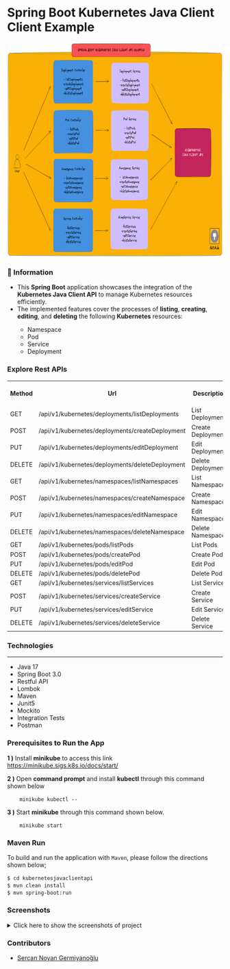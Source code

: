 # Spring Boot Kubernetes Java Client Client Example

<p align="center">
    <img src="screenshots/springboot-kubernetes-java-client-api-main-image.png" alt="Main Information" width="600" height="500">
</p>

### 📖 Information

<ul style="list-style-type:disc">
  <li>This <b>Spring Boot</b> application showcases the integration of the <b>Kubernetes Java Client API</b> to manage Kubernetes resources efficiently.</li> 
  <li>The implemented features cover the processes of <b>listing</b>, <b>creating</b>, <b>editing</b>, and <b>deleting</b> the following <b>Kubernetes</b> resources:</li>
  <ul>
    <li>Namespace</li>
    <li>Pod</li>
    <li>Service</li>
    <li>Deployment</li>
  </ul>
</ul>

### Explore Rest APIs

<table style="width:100%">
  <tr>
      <th>Method</th>
      <th>Url</th>
      <th>Description</th>
      <th>Request Body</th>
      <th>Header</th>
      <th>Valid Path Variable</th>
      <th>No Path Variable</th>
  </tr>
  <tr>
      <td>GET</td>
      <td>/api/v1/kubernetes/deployments/listDeployments</td>
      <td>List Deployments</td>
      <td></td>
      <td></td>
      <td></td>
      <td></td>
  <tr>
  <tr>
      <td>POST</td>
      <td>/api/v1/kubernetes/deployments/createDeployment</td>
      <td>Create Deployment</td>
      <td>CreateDeploymentRequest</td>
      <td></td>
      <td></td>
      <td></td>
  <tr>
  <tr>
      <td>PUT</td>
      <td>/api/v1/kubernetes/deployments/editDeployment</td>
      <td>Edit Deployment</td>
      <td>EditDeploymentRequest</td>
      <td></td>
      <td></td>
      <td></td>
  <tr>
  <tr>
      <td>DELETE</td>
      <td>/api/v1/kubernetes/deployments/deleteDeployment</td>
      <td>Delete Deployment</td>
      <td>DeleteDeploymentRequest</td>
      <td></td>
      <td></td>
      <td></td>
  <tr>
  <tr>
      <td>GET</td>
      <td>/api/v1/kubernetes/namespaces/listNamespaces</td>
      <td>List Namespaces</td>
      <td></td>
      <td></td>
      <td></td>
      <td></td>
  <tr>
  <tr>
      <td>POST</td>
      <td>/api/v1/kubernetes/namespaces/createNamespace</td>
      <td>Create Namespace</td>
      <td>CreateNamespaceRequest</td>
      <td></td>
      <td></td>
      <td></td>
  <tr>
  <tr>
      <td>PUT</td>
      <td>/api/v1/kubernetes/namespaces/editNamespace</td>
      <td>Edit Namespace</td>
      <td>EditNamespaceRequest</td>
      <td></td>
      <td></td>
      <td></td>
  <tr>
  <tr>
      <td>DELETE</td>
      <td>/api/v1/kubernetes/namespaces/deleteNamespace</td>
      <td>Delete Namespace</td>
      <td>DeleteNamespaceRequest</td>
      <td></td>
      <td></td>
      <td></td>
  <tr>
  <tr>
      <td>GET</td>
      <td>/api/v1/kubernetes/pods/listPods</td>
      <td>List Pods</td>
      <td></td>
      <td></td>
      <td></td>
      <td></td>
  <tr>
  <tr>
      <td>POST</td>
      <td>/api/v1/kubernetes/pods/createPod</td>
      <td>Create Pod</td>
      <td>CreatePodRequest</td>
      <td></td>
      <td></td>
      <td></td>
  <tr>
  <tr>
      <td>PUT</td>
      <td>/api/v1/kubernetes/pods/editPod</td>
      <td>Edit Pod</td>
      <td>EditPodRequest</td>
      <td></td>
      <td></td>
      <td></td>
  <tr>
  <tr>
      <td>DELETE</td>
      <td>/api/v1/kubernetes/pods/deletePod</td>
      <td>Delete Pod</td>
      <td>DeletePodRequest</td>
      <td></td>
      <td></td>
      <td></td>
  <tr>
  <tr>
      <td>GET</td>
      <td>/api/v1/kubernetes/services/listServices</td>
      <td>List Services</td>
      <td></td>
      <td></td>
      <td></td>
      <td></td>
  <tr>
  <tr>
      <td>POST</td>
      <td>/api/v1/kubernetes/services/createService</td>
      <td>Create Service</td>
      <td>CreateServiceRequest</td>
      <td></td>
      <td></td>
      <td></td>
  <tr>
  <tr>
      <td>PUT</td>
      <td>/api/v1/kubernetes/services/editService</td>
      <td>Edit Service</td>
      <td>EditServiceRequest</td>
      <td></td>
      <td></td>
      <td></td>
  <tr>
  <tr>
      <td>DELETE</td>
      <td>/api/v1/kubernetes/services/deleteService</td>
      <td>Delete Service</td>
      <td>DeleteServiceRequest</td>
      <td></td>
      <td></td>
      <td></td>
  <tr>
</table>



### Technologies

---
- Java 17
- Spring Boot 3.0
- Restful API
- Lombok
- Maven
- Junit5
- Mockito
- Integration Tests
- Postman

### Prerequisites to Run the App 

<b>1 )</b> Install <b>minikube</b> to access this link https://minikube.sigs.k8s.io/docs/start/

<b>2 )</b> Open <b>command prompt</b> and install <b>kubectl</b> through this command shown below
```
    minikube kubectl --
```

<b>3 )</b> Start <b>minikube</b> through this command shown below.
```
    minikube start
```

### Maven Run
To build and run the application with `Maven`, please follow the directions shown below;

```sh
$ cd kubernetesjavaclientapi
$ mvn clean install
$ mvn spring-boot:run
```

### Screenshots

<details>
<summary>Click here to show the screenshots of project</summary>
    <p> Figure 1 </p>
    <img src ="screenshots/1.PNG">
    <p> Figure 2 </p>
    <img src ="screenshots/2.PNG">
    <p> Figure 3 </p>
    <img src ="screenshots/3.PNG">
</details>

### Contributors

- [Sercan Noyan Germiyanoğlu](https://github.com/Rapter1990)